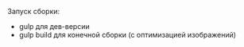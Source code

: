 Запуск сборки:

* gulp для дев-версии
* gulp build для конечной сборки (с оптимизацией изображений)

